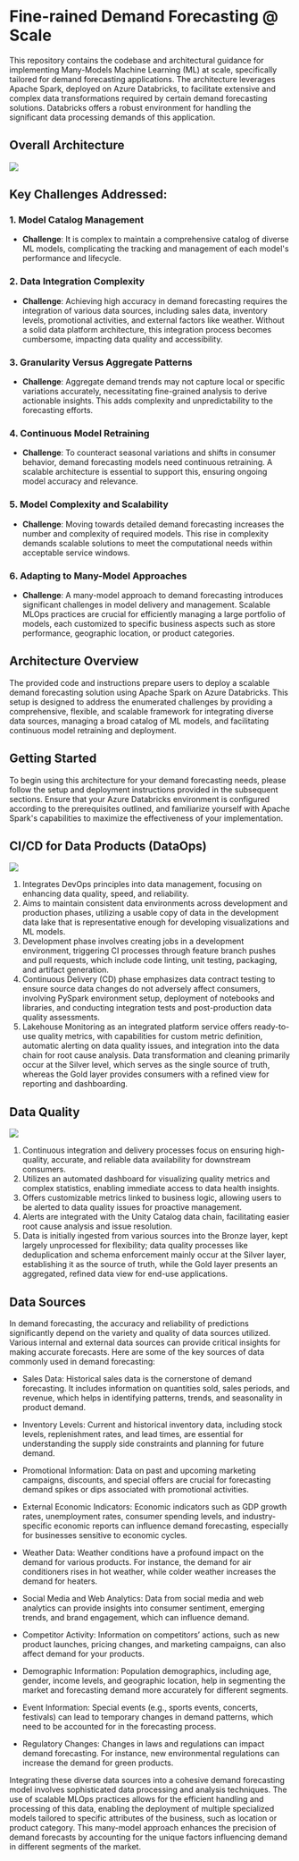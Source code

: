 # Fine-rained Demand Forecasting @ Scale

This repository contains the codebase and architectural guidance for implementing Many-Models Machine Learning (ML) at scale, specifically tailored for demand forecasting applications. The architecture leverages Apache Spark, deployed on Azure Databricks, to facilitate extensive and complex data transformations required by certain demand forecasting solutions. Databricks offers a robust environment for handling the significant data processing demands of this application.

## Overall Architecture

![](./docs/images/mlops-overall-architecture-white-bg-v2.png)

## Key Challenges Addressed:

### 1. Model Catalog Management

- **Challenge**: It is complex to maintain a comprehensive catalog of diverse ML models, complicating the tracking and management of each model's performance and lifecycle.

### 2. Data Integration Complexity

- **Challenge**: Achieving high accuracy in demand forecasting requires the integration of various data sources, including sales data, inventory levels, promotional activities, and external factors like weather. Without a solid data platform architecture, this integration process becomes cumbersome, impacting data quality and accessibility.

### 3. Granularity Versus Aggregate Patterns

- **Challenge**: Aggregate demand trends may not capture local or specific variations accurately, necessitating fine-grained analysis to derive actionable insights. This adds complexity and unpredictability to the forecasting efforts.

### 4. Continuous Model Retraining

- **Challenge**: To counteract seasonal variations and shifts in consumer behavior, demand forecasting models need continuous retraining. A scalable architecture is essential to support this, ensuring ongoing model accuracy and relevance.

### 5. Model Complexity and Scalability

- **Challenge**: Moving towards detailed demand forecasting increases the number and complexity of required models. This rise in complexity demands scalable solutions to meet the computational needs within acceptable service windows.

### 6. Adapting to Many-Model Approaches

- **Challenge**: A many-model approach to demand forecasting introduces significant challenges in model delivery and management. Scalable MLOps practices are crucial for efficiently managing a large portfolio of models, each customized to specific business aspects such as store performance, geographic location, or product categories.

## Architecture Overview

The provided code and instructions prepare users to deploy a scalable demand forecasting solution using Apache Spark on Azure Databricks. This setup is designed to address the enumerated challenges by providing a comprehensive, flexible, and scalable framework for integrating diverse data sources, managing a broad catalog of ML models, and facilitating continuous model retraining and deployment.

## Getting Started

To begin using this architecture for your demand forecasting needs, please follow the setup and deployment instructions provided in the subsequent sections. Ensure that your Azure Databricks environment is configured according to the prerequisites outlined, and familiarize yourself with Apache Spark's capabilities to maximize the effectiveness of your implementation.

## CI/CD for Data Products (DataOps)

![](./docs/images/mlops-DataOps.png)

1. Integrates DevOps principles into data management, focusing on enhancing data quality, speed, and reliability.
1. Aims to maintain consistent data environments across development and production phases, utilizing a usable copy of data in the development data lake that is representative enough for developing visualizations and ML models.
1. Development phase involves creating jobs in a development environment, triggering CI processes through feature branch pushes and pull requests, which include code linting, unit testing, packaging, and artifact generation.
1. Continuous Delivery (CD) phase emphasizes data contract testing to ensure source data changes do not adversely affect consumers, involving PySpark environment setup, deployment of notebooks and libraries, and conducting integration tests and post-production data quality assessments.
1. Lakehouse Monitoring as an integrated platform service offers ready-to-use quality metrics, with capabilities for custom metric definition, automatic alerting on data quality issues, and integration into the data chain for root cause analysis. Data transformation and cleaning primarily occur at the Silver level, which serves as the single source of truth, whereas the Gold layer provides consumers with a refined view for reporting and dashboarding.

## Data Quality

![](./docs/images/mlops-DQ.png)

1. Continuous integration and delivery processes focus on ensuring high-quality, accurate, and reliable data availability for downstream consumers.
1. Utilizes an automated dashboard for visualizing quality metrics and complex statistics, enabling immediate access to data health insights.
1. Offers customizable metrics linked to business logic, allowing users to be alerted to data quality issues for proactive management.
1. Alerts are integrated with the Unity Catalog data chain, facilitating easier root cause analysis and issue resolution.
1. Data is initially ingested from various sources into the Bronze layer, kept largely unprocessed for flexibility; data quality processes like deduplication and schema enforcement mainly occur at the Silver layer, establishing it as the source of truth, while the Gold layer presents an aggregated, refined data view for end-use applications.

## Data Sources

In demand forecasting, the accuracy and reliability of predictions significantly depend on the variety and quality of data sources utilized. Various internal and external data sources can provide critical insights for making accurate forecasts. Here are some of the key sources of data commonly used in demand forecasting:

- Sales Data: Historical sales data is the cornerstone of demand forecasting. It includes information on quantities sold, sales periods, and revenue, which helps in identifying patterns, trends, and seasonality in product demand.

- Inventory Levels: Current and historical inventory data, including stock levels, replenishment rates, and lead times, are essential for understanding the supply side constraints and planning for future demand.

- Promotional Information: Data on past and upcoming marketing campaigns, discounts, and special offers are crucial for forecasting demand spikes or dips associated with promotional activities.

- External Economic Indicators: Economic indicators such as GDP growth rates, unemployment rates, consumer spending levels, and industry-specific economic reports can influence demand forecasting, especially for businesses sensitive to economic cycles.

- Weather Data: Weather conditions have a profound impact on the demand for various products. For instance, the demand for air conditioners rises in hot weather, while colder weather increases the demand for heaters.

- Social Media and Web Analytics: Data from social media and web analytics can provide insights into consumer sentiment, emerging trends, and brand engagement, which can influence demand.

- Competitor Activity: Information on competitors’ actions, such as new product launches, pricing changes, and marketing campaigns, can also affect demand for your products.

- Demographic Information: Population demographics, including age, gender, income levels, and geographic location, help in segmenting the market and forecasting demand more accurately for different segments.

- Event Information: Special events (e.g., sports events, concerts, festivals) can lead to temporary changes in demand patterns, which need to be accounted for in the forecasting process.

- Regulatory Changes: Changes in laws and regulations can impact demand forecasting. For instance, new environmental regulations can increase the demand for green products.

Integrating these diverse data sources into a cohesive demand forecasting model involves sophisticated data processing and analysis techniques. The use of scalable MLOps practices allows for the efficient handling and processing of this data, enabling the deployment of multiple specialized models tailored to specific attributes of the business, such as location or product category. This many-model approach enhances the precision of demand forecasts by accounting for the unique factors influencing demand in different segments of the market.
